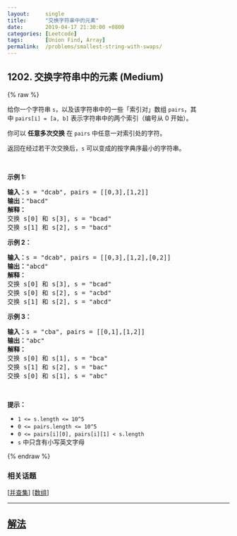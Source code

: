 ```yaml
---
layout:     single
title:      "交换字符串中的元素"
date:       2019-04-17 21:30:00 +0800
categories: [Leetcode]
tags:       [Union Find, Array]
permalink:  /problems/smallest-string-with-swaps/
---
```


## 1202. 交换字符串中的元素 (Medium)

{% raw %}

<p>给你一个字符串&nbsp;<code>s</code>，以及该字符串中的一些「索引对」数组&nbsp;<code>pairs</code>，其中&nbsp;<code>pairs[i] =&nbsp;[a, b]</code>&nbsp;表示字符串中的两个索引（编号从 0 开始）。</p>

<p>你可以 <strong>任意多次交换</strong> 在&nbsp;<code>pairs</code>&nbsp;中任意一对索引处的字符。</p>

<p>返回在经过若干次交换后，<code>s</code>&nbsp;可以变成的按字典序最小的字符串。</p>

<p>&nbsp;</p>

<p><strong>示例 1:</strong></p>

<pre><strong>输入：</strong>s = &quot;dcab&quot;, pairs = [[0,3],[1,2]]
<strong>输出：</strong>&quot;bacd&quot;
<strong>解释：</strong> 
交换 s[0] 和 s[3], s = &quot;bcad&quot;
交换 s[1] 和 s[2], s = &quot;bacd&quot;
</pre>

<p><strong>示例 2：</strong></p>

<pre><strong>输入：</strong>s = &quot;dcab&quot;, pairs = [[0,3],[1,2],[0,2]]
<strong>输出：</strong>&quot;abcd&quot;
<strong>解释：</strong>
交换 s[0] 和 s[3], s = &quot;bcad&quot;
交换 s[0] 和 s[2], s = &quot;acbd&quot;
交换 s[1] 和 s[2], s = &quot;abcd&quot;</pre>

<p><strong>示例 3：</strong></p>

<pre><strong>输入：</strong>s = &quot;cba&quot;, pairs = [[0,1],[1,2]]
<strong>输出：</strong>&quot;abc&quot;
<strong>解释：</strong>
交换 s[0] 和 s[1], s = &quot;bca&quot;
交换 s[1] 和 s[2], s = &quot;bac&quot;
交换 s[0] 和 s[1], s = &quot;abc&quot;
</pre>

<p>&nbsp;</p>

<p><strong>提示：</strong></p>

<ul>
	<li><code>1 &lt;= s.length &lt;= 10^5</code></li>
	<li><code>0 &lt;= pairs.length &lt;= 10^5</code></li>
	<li><code>0 &lt;= pairs[i][0], pairs[i][1] &lt;&nbsp;s.length</code></li>
	<li><code>s</code>&nbsp;中只含有小写英文字母</li>
</ul>

{% endraw %}

### 相关话题
  [[并查集](https://github.com/openset/leetcode/tree/master/tag/union-find/README.md)]
  [[数组](https://github.com/openset/leetcode/tree/master/tag/array/README.md)]

---

## [解法](https://github.com/openset/leetcode/tree/master/problems/smallest-string-with-swaps)
